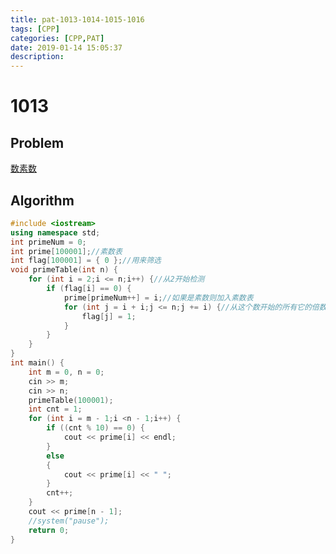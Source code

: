 ```yaml
---
title: pat-1013-1014-1015-1016
tags: [CPP]
categories: [CPP,PAT]
date: 2019-01-14 15:05:37
description:
---
```

# 1013

## Problem

[数素数](https://pintia.cn/problem-sets/994805260223102976/problems/994805309963354112)

## Algorithm

```c++
#include <iostream>
using namespace std;
int primeNum = 0;
int prime[100001];//素数表 
int flag[100001] = { 0 };//用来筛选 
void primeTable(int n) {
	for (int i = 2;i <= n;i++) {//从2开始检测 
		if (flag[i] == 0) {
			prime[primeNum++] = i;//如果是素数则加入素数表 
			for (int j = i + i;j <= n;j += i) {//从这个数开始的所有它的倍数都不是素数 
				flag[j] = 1;
			}
		}
	}
}
int main() {
	int m = 0, n = 0;
	cin >> m;
	cin >> n;
	primeTable(100001);
	int cnt = 1;
	for (int i = m - 1;i <n - 1;i++) {
		if ((cnt % 10) == 0) {
			cout << prime[i] << endl;
		}
		else
		{
			cout << prime[i] << " ";
		}
		cnt++;
	}
	cout << prime[n - 1];
	//system("pause");
	return 0;
}
```
<!-- more -->
